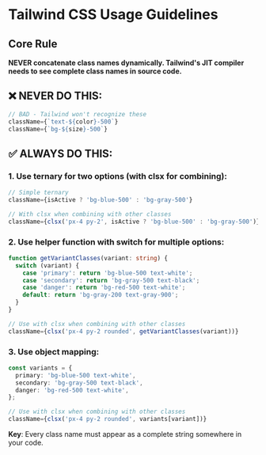 # Tailwind CSS Usage Guidelines

## Core Rule

**NEVER concatenate class names dynamically. Tailwind's JIT compiler needs to see complete class names in source code.**

## ❌ NEVER DO THIS:

```typescript
// BAD - Tailwind won't recognize these
className={`text-${color}-500`}
className={`bg-${size}-500`}
```

## ✅ ALWAYS DO THIS:

### 1. Use ternary for two options (with clsx for combining):

```typescript
// Simple ternary
className={isActive ? 'bg-blue-500' : 'bg-gray-500'}

// With clsx when combining with other classes
className={clsx('px-4 py-2', isActive ? 'bg-blue-500' : 'bg-gray-500')}
```

### 2. Use helper function with switch for multiple options:

```typescript
function getVariantClasses(variant: string) {
  switch (variant) {
    case 'primary': return 'bg-blue-500 text-white';
    case 'secondary': return 'bg-gray-500 text-black';
    case 'danger': return 'bg-red-500 text-white';
    default: return 'bg-gray-200 text-gray-900';
  }
}

// Use with clsx when combining with other classes
className={clsx('px-4 py-2 rounded', getVariantClasses(variant))}
```

### 3. Use object mapping:

```typescript
const variants = {
  primary: 'bg-blue-500 text-white',
  secondary: 'bg-gray-500 text-black',
  danger: 'bg-red-500 text-white',
};

// Use with clsx when combining with other classes
className={clsx('px-4 py-2 rounded', variants[variant])}
```

**Key**: Every class name must appear as a complete string somewhere in your code.

